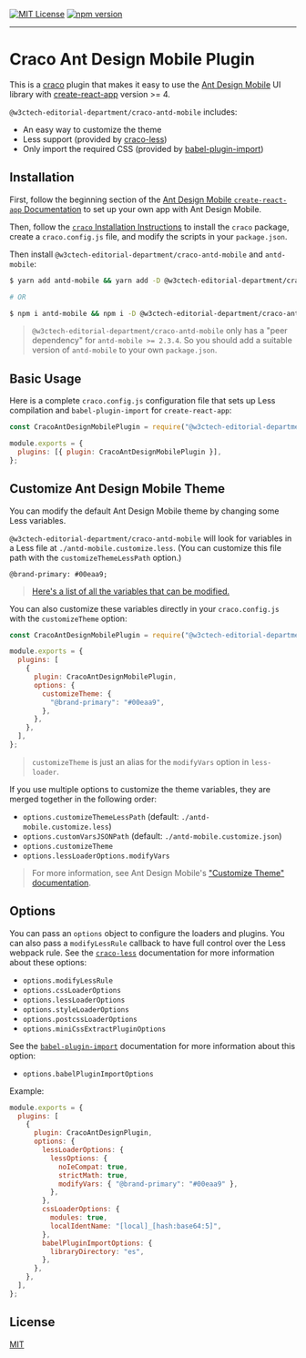 [![MIT License](https://img.shields.io/badge/license-MIT-blue.svg)](LICENSE) [![npm version](https://badge.fury.io/js/@w3ctech-editorial-department%2Fcraco-antd-mobile.svg)](https://badge.fury.io/js/@w3ctech-editorial-department%2Fcraco-antd-mobile)

---

# Craco Ant Design Mobile Plugin

This is a [craco](https://github.com/gsoft-inc/craco) plugin that makes it easy to use the [Ant Design Mobile](https://mobile.ant.design/) UI library with [create-react-app](https://facebook.github.io/create-react-app/) version >= 4.

`@w3ctech-editorial-department/craco-antd-mobile` includes:

- An easy way to customize the theme
- Less support (provided by [craco-less](https://github.com/DocSpring/craco-less))
- Only import the required CSS (provided by [babel-plugin-import](https://github.com/ant-design/babel-plugin-import))

## Installation

First, follow the beginning section of the [Ant Design Mobile `create-react-app` Documentation](https://mobile.ant.design/docs/react/use-with-create-react-app) to set up your own app with Ant Design Mobile.

Then, follow the [`craco` Installation Instructions](https://github.com/gsoft-inc/craco/blob/master/packages/craco/README.md#installation) to install the `craco` package, create a `craco.config.js` file, and modify the scripts in your `package.json`.

Then install `@w3ctech-editorial-department/craco-antd-mobile` and `antd-mobile`:

```bash
$ yarn add antd-mobile && yarn add -D @w3ctech-editorial-department/craco-antd-mobile

# OR

$ npm i antd-mobile && npm i -D @w3ctech-editorial-department/craco-antd-mobile
```

> `@w3ctech-editorial-department/craco-antd-mobile` only has a "peer dependency" for `antd-mobile >= 2.3.4`. So you should add a suitable version of `antd-mobile` to your own `package.json`.

## Basic Usage

Here is a complete `craco.config.js` configuration file that sets up Less compilation and `babel-plugin-import` for `create-react-app`:

```js
const CracoAntDesignMobilePlugin = require("@w3ctech-editorial-department/craco-antd-mobile");

module.exports = {
  plugins: [{ plugin: CracoAntDesignMobilePlugin }],
};
```

## Customize Ant Design Mobile Theme

You can modify the default Ant Design Mobile theme by changing some Less variables.

`@w3ctech-editorial-department/craco-antd-mobile` will look for variables in a Less file at `./antd-mobile.customize.less`. (You can customize this file path with the `customizeThemeLessPath` option.)

```less
@brand-primary: #00eaa9;
```

> [Here's a list of all the variables that can be modified.](https://github.com/ant-design/ant-design-mobile/blob/2.3.x/components/style/themes/default.less)

You can also customize these variables directly in your `craco.config.js` with the `customizeTheme` option:

```js
const CracoAntDesignMobilePlugin = require("@w3ctech-editorial-department/craco-antd-mobile");

module.exports = {
  plugins: [
    {
      plugin: CracoAntDesignMobilePlugin,
      options: {
        customizeTheme: {
          "@brand-primary": "#00eaa9",
        },
      },
    },
  ],
};
```

> `customizeTheme` is just an alias for the `modifyVars` option in `less-loader`.

If you use multiple options to customize the theme variables, they are merged together in the following order:

- `options.customizeThemeLessPath` (default: `./antd-mobile.customize.less`)
- `options.customVarsJSONPath` (default: `./antd-mobile.customize.json`)
- `options.customizeTheme`
- `options.lessLoaderOptions.modifyVars`

> For more information, see Ant Design Mobile's ["Customize Theme" documentation](https://mobile.ant.design/docs/react/customize-theme).

## Options

You can pass an `options` object to configure the loaders and plugins. You can also pass a `modifyLessRule` callback to have full control over the Less webpack rule.
See the [`craco-less`](https://github.com/DocSpring/craco-less#configuration) documentation for more information about these options:

- `options.modifyLessRule`
- `options.cssLoaderOptions`
- `options.lessLoaderOptions`
- `options.styleLoaderOptions`
- `options.postcssLoaderOptions`
- `options.miniCssExtractPluginOptions`

See the [`babel-plugin-import`](https://github.com/ant-design/babel-plugin-import#options) documentation for more information about this option:

- `options.babelPluginImportOptions`

Example:

```js
module.exports = {
  plugins: [
    {
      plugin: CracoAntDesignPlugin,
      options: {
        lessLoaderOptions: {
          lessOptions: {
            noIeCompat: true,
            strictMath: true,
            modifyVars: { "@brand-primary": "#00eaa9" },
          },
        },
        cssLoaderOptions: {
          modules: true,
          localIdentName: "[local]_[hash:base64:5]",
        },
        babelPluginImportOptions: {
          libraryDirectory: "es",
        },
      },
    },
  ],
};
```

## License

[MIT](./LICENSE)
